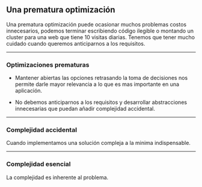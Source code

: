 ## **Una prematura optimización**
Una prematura optimización puede ocasionar muchos problemas costos innecesarios, podemos terminar escribiendo código ilegible o montando un cluster para una web que tiene 10 visitas diarias. Tenemos que tener mucho cuidado cuando queremos anticiparnos a los requisitos.

---
### Optimizaciones prematuras

* Mantener abiertas las opciones retrasando la toma de decisiones nos permite darle mayor relevancia a lo que es mas importante en una aplicación. 

* No debemos anticiparnos a los requisitos y desarrollar abstracciones innecesarias que puedan añadir complejidad accidental. 
---
### Complejidad accidental
Cuando implementamos una solución compleja a la minima indispensable.

---
### Complejidad esencial
La complejidad es inherente al problema.

